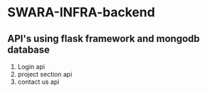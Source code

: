 # SWARA-INFRA-backend
## API's using flask framework and mongodb database
1. Login api
2. project section api
3. contact us api
